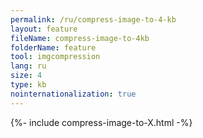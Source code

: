 ```yaml
---
permalink: /ru/compress-image-to-4-kb
layout: feature
fileName: compress-image-to-4kb
folderName: feature
tool: imgcompression
lang: ru
size: 4
type: kb
nointernationalization: true
---
```

{%- include compress-image-to-X.html -%}       
